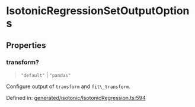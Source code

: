 # IsotonicRegressionSetOutputOptions

## Properties

### transform?

> `"default"` \| `"pandas"`

Configure output of `transform` and `fit\_transform`.

Defined in:  [generated/isotonic/IsotonicRegression.ts:594](https://github.com/transitive-bullshit/scikit-learn-ts/blob/122b3c0/packages/sklearn/src/generated/isotonic/IsotonicRegression.ts#L594)
